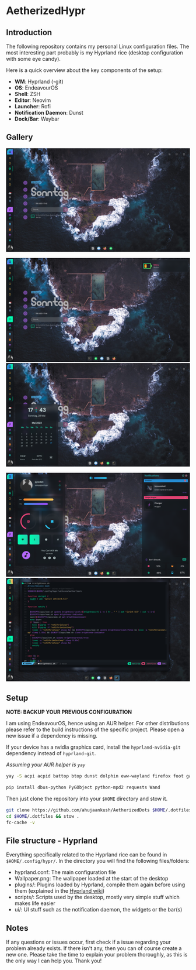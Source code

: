 # AetherizedHypr

## Introduction

The following repository contains my personal Linux configuration files. The most interesting part probably is my Hyprland rice (desktop configuration with some eye candy).

Here is a quick overview about the key components of the setup:

- **WM**: Hyprland (-git)
- **OS**: EndeavourOS
- **Shell**: ZSH
- **Editor**: Neovim
- **Launcher**: Rofi
- **Notification** **Daemon**: Dunst
- **Dock/Bar**: Waybar

## Gallery

![Showcase 1](showcase/1.png)

![Showcase 2](showcase/2.png)![Showcase 3](showcase/3.png)

![Showcase 4](showcase/4.png)![Showcase 5](showcase/5.png)

## Setup

**NOTE: BACKUP YOUR PREVIOUS CONFIGURATION**

I am using EndeavourOS, hence using an AUR helper. For other distributions please refer to the build instructions of the specific project. Please open a new issue if a dependency is missing.

If your device has a nvidia graphics card, install the `hyprland-nvidia-git` dependency instead of `hyprland-git`.

*Assuming your AUR helper is `yay`*

```bash
yay -S acpi acpid battop btop dunst dolphin eww-wayland firefox foot gammastep hwinfo hyprland-git hyprpicker-git light-git lightly-git nwg-look pavucontrol-qt playerctl psuinfo python-pip qt5ct rofi-lbonn-wayland-git slurp stow swaylock-effects swww waybar-hyprland-git waylock yaru-sound-theme zsh
```

```bash
pip install dbus-python PyGObject python-mpd2 requests Wand
```

Then just clone the repository into your `$HOME` directory and stow it.

```bash
git clone https://github.com/ahujaankush/AetherizedDots $HOME/.dotfiles
cd $HOME/.dotfiles && stow .
fc-cache -v
```

## File structure - Hyprland

Everything specifically related to the Hyprland rice can be found in `$HOME/.config/hypr/`. In the directory you will find the following files/folders:

- hyprland.conf: The main configuration file
- Wallpaper.png: The wallpaper loaded at the start of the desktop
- plugins/: Plugins loaded by Hyprland, compile them again before using them (explained in the [Hyprland wiki](https://wiki.hyprland.org/Plugins/Using-Plugins/))
- scripts/: Scripts used by the desktop, mostly very simple stuff which makes life easier
- ui/: UI stuff such as the notification daemon, the widgets or the bar(s)

## Notes

If any questions or issues occur, first check if a issue regarding your problem already exists. If there isn't any, then you can of course create a new one. Please take the time to explain your problem thoroughly, as this is the only way I can help you. Thank you!